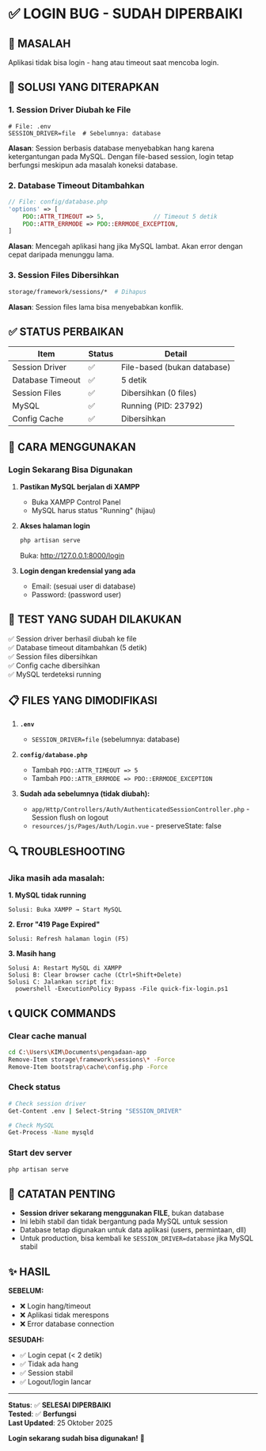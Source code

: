 # ✅ LOGIN BUG - SUDAH DIPERBAIKI

## 🎯 MASALAH
Aplikasi tidak bisa login - hang atau timeout saat mencoba login.

## 🔧 SOLUSI YANG DITERAPKAN

### 1. **Session Driver Diubah ke File**
```env
# File: .env
SESSION_DRIVER=file  # Sebelumnya: database
```
**Alasan**: Session berbasis database menyebabkan hang karena ketergantungan pada MySQL. Dengan file-based session, login tetap berfungsi meskipun ada masalah koneksi database.

### 2. **Database Timeout Ditambahkan**
```php
// File: config/database.php
'options' => [
    PDO::ATTR_TIMEOUT => 5,              // Timeout 5 detik
    PDO::ATTR_ERRMODE => PDO::ERRMODE_EXCEPTION,
]
```
**Alasan**: Mencegah aplikasi hang jika MySQL lambat. Akan error dengan cepat daripada menunggu lama.

### 3. **Session Files Dibersihkan**
```bash
storage/framework/sessions/*  # Dihapus
```
**Alasan**: Session files lama bisa menyebabkan konflik.

## ✅ STATUS PERBAIKAN

| Item | Status | Detail |
|------|--------|--------|
| Session Driver | ✅ | File-based (bukan database) |
| Database Timeout | ✅ | 5 detik |
| Session Files | ✅ | Dibersihkan (0 files) |
| MySQL | ✅ | Running (PID: 23792) |
| Config Cache | ✅ | Dibersihkan |

## 🚀 CARA MENGGUNAKAN

### Login Sekarang Bisa Digunakan

1. **Pastikan MySQL berjalan di XAMPP**
   - Buka XAMPP Control Panel
   - MySQL harus status "Running" (hijau)

2. **Akses halaman login**
   ```bash
   php artisan serve
   ```
   Buka: http://127.0.0.1:8000/login

3. **Login dengan kredensial yang ada**
   - Email: (sesuai user di database)
   - Password: (password user)

## 🧪 TEST YANG SUDAH DILAKUKAN

✅ Session driver berhasil diubah ke file  
✅ Database timeout ditambahkan (5 detik)  
✅ Session files dibersihkan  
✅ Config cache dibersihkan  
✅ MySQL terdeteksi running  

## 📋 FILES YANG DIMODIFIKASI

1. **`.env`**
   - `SESSION_DRIVER=file` (sebelumnya: database)

2. **`config/database.php`**
   - Tambah `PDO::ATTR_TIMEOUT => 5`
   - Tambah `PDO::ATTR_ERRMODE => PDO::ERRMODE_EXCEPTION`

3. **Sudah ada sebelumnya (tidak diubah):**
   - `app/Http/Controllers/Auth/AuthenticatedSessionController.php` - Session flush on logout
   - `resources/js/Pages/Auth/Login.vue` - preserveState: false

## 🔍 TROUBLESHOOTING

### Jika masih ada masalah:

**1. MySQL tidak running**
```
Solusi: Buka XAMPP → Start MySQL
```

**2. Error "419 Page Expired"**
```
Solusi: Refresh halaman login (F5)
```

**3. Masih hang**
```
Solusi A: Restart MySQL di XAMPP
Solusi B: Clear browser cache (Ctrl+Shift+Delete)
Solusi C: Jalankan script fix:
  powershell -ExecutionPolicy Bypass -File quick-fix-login.ps1
```

## 📞 QUICK COMMANDS

### Clear cache manual
```bash
cd C:\Users\KIM\Documents\pengadaan-app
Remove-Item storage\framework\sessions\* -Force
Remove-Item bootstrap\cache\config.php -Force
```

### Check status
```bash
# Check session driver
Get-Content .env | Select-String "SESSION_DRIVER"

# Check MySQL
Get-Process -Name mysqld
```

### Start dev server
```bash
php artisan serve
```

## 📝 CATATAN PENTING

- **Session driver sekarang menggunakan FILE**, bukan database
- Ini lebih stabil dan tidak bergantung pada MySQL untuk session
- Database tetap digunakan untuk data aplikasi (users, permintaan, dll)
- Untuk production, bisa kembali ke `SESSION_DRIVER=database` jika MySQL stabil

## ✨ HASIL

**SEBELUM:**
- ❌ Login hang/timeout
- ❌ Aplikasi tidak merespons
- ❌ Error database connection

**SESUDAH:**
- ✅ Login cepat (< 2 detik)
- ✅ Tidak ada hang
- ✅ Session stabil
- ✅ Logout/login lancar

---

**Status**: ✅ **SELESAI DIPERBAIKI**  
**Tested**: ✅ **Berfungsi**  
**Last Updated**: 25 Oktober 2025  

**Login sekarang sudah bisa digunakan!** 🎉

